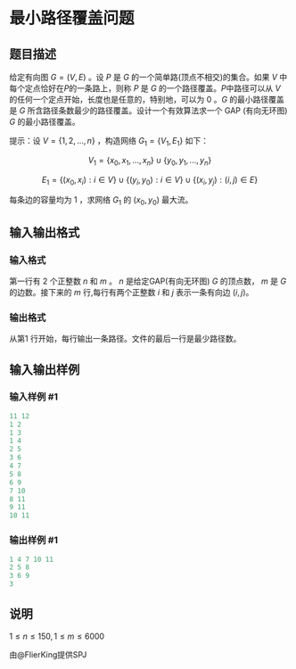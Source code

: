 # 最小路径覆盖问题

## 题目描述

给定有向图 $G=(V,E)$ 。设 $P$ 是 $G$ 的一个简单路(顶点不相交)的集合。如果 $V$ 中每个定点恰好在$P$的一条路上，则称 $P$ 是 $G$ 的一个路径覆盖。$P$中路径可以从 $V$ 的任何一个定点开始，长度也是任意的，特别地，可以为 $0$ 。$G$ 的最小路径覆盖是 $G$ 所含路径条数最少的路径覆盖。设计一个有效算法求一个 GAP (有向无环图) $G$ 的最小路径覆盖。

提示：设 $V=\{1,2,...,n\}$ ，构造网络 $G_1=\{V_1,E_1\}$ 如下：

$$V_1=\{x_0,x_1,...,x_n\}\cup\{y_0,y_1,...,y_n\}$$

$$E_1=\{(x_0,x_i):i\in V\}\cup\{(y_i,y_0):i\in V\}\cup\{(x_i,y_j):(i,j)\in E\}$$

每条边的容量均为 $1$ ，求网络 $G_1$ 的 $(x_0,y_0)$ 最大流。

## 输入输出格式

### 输入格式

第一行有 $2$ 个正整数 $n$ 和 $m$ 。 $n$ 是给定$\text{GAP}$(有向无环图) $G$ 的顶点数， $m$ 是 $G$ 的边数。接下来的 $m$ 行,每行有两个正整数 $i$ 和 $j$ 表示一条有向边 $(i,j)$。

### 输出格式

从第1 行开始，每行输出一条路径。文件的最后一行是最少路径数。

## 输入输出样例

### 输入样例 #1

```cpp
11 12
1 2
1 3
1 4
2 5
3 6
4 7
5 8
6 9
7 10
8 11
9 11
10 11
```


### 输出样例 #1

```cpp
1 4 7 10 11
2 5 8
3 6 9
3
```


## 说明

$1\leq n\leq 150,1\leq m\leq 6000$

由@FlierKing提供SPJ

